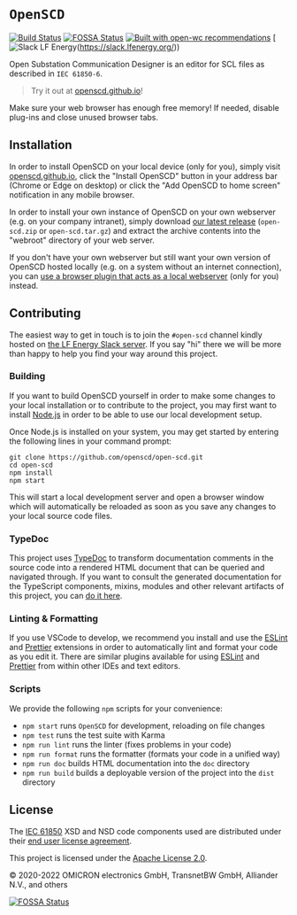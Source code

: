 # `OpenSCD`

[![Build Status](https://travis-ci.org/openscd/open-scd.svg?branch=main)](https://travis-ci.org/openscd/open-scd)
[![FOSSA Status](https://app.fossa.com/api/projects/git%2Bgithub.com%2Fopenscd%2Fopen-scd.svg?type=shield)](https://app.fossa.com/projects/git%2Bgithub.com%2Fopenscd%2Fopen-scd?ref=badge_shield)
[![Built with open-wc recommendations](https://img.shields.io/badge/built%20with-open--wc-blue.svg)](https://github.com/open-wc)
[![Slack LF Energy](https://img.shields.io/badge/Slack-LF%20Energy-2aa198)(https://slack.lfenergy.org/))

Open Substation Communication Designer is an editor for SCL files as described in `IEC 61850-6`.

> Try it out at [openscd.github.io](https://openscd.github.io)!

Make sure your web browser has enough free memory! If needed, disable plug-ins and close unused browser tabs.

## Installation

In order to install OpenSCD on your local device (only for you), simply visit [openscd.github.io](https://openscd.github.io), click the "Install OpenSCD" button in your address bar (Chrome or Edge on desktop) or click the "Add OpenSCD to home screen" notification in any mobile browser.

In order to install your own instance of OpenSCD on your own webserver (e.g. on your company intranet), simply download [our latest release](https://github.com/openscd/open-scd/releases/latest) (`open-scd.zip` or `open-scd.tar.gz`) and extract the archive contents into the "webroot" directory of your web server.

If you don't have your own webserver but still want your own version of OpenSCD hosted locally (e.g. on a system without an internet connection), you can [use a browser plugin that acts as a local webserver](https://github.com/openscd/open-scd/wiki/Install-OpenSCD#offline) (only for you) instead.

## Contributing

The easiest way to get in touch is to join the `#open-scd` channel kindly hosted on [the LF Energy Slack server](https://slack.lfenergy.org/). 
If you say "hi" there we will be more than happy to help you find your way around this project.

### Building

If you want to build OpenSCD yourself in order to make some changes to your local installation or to contribute to the project, you may first want to install [Node.js](https://nodejs.org/) in order to be able to use our local development setup.

Once Node.js is installed on your system, you may get started by entering the following lines in your command prompt:

```
git clone https://github.com/openscd/open-scd.git
cd open-scd
npm install
npm start
```

This will start a local development server and open a browser window which will automatically be reloaded as soon as you save any changes to your local source code files.

### TypeDoc

This project uses [TypeDoc](https://typedoc.org/) to transform documentation comments in the source code into a rendered HTML document that can be queried and navigated through. If you want to consult the generated documentation for the TypeScript components, mixins, modules and other relevant artifacts of this project, you can [do it here](https://openscd.github.io/doc/).

### Linting & Formatting

If you use VSCode to develop, we recommend you install and use the [ESLint](https://marketplace.visualstudio.com/items?itemName=dbaeumer.vscode-eslint) and [Prettier](https://marketplace.visualstudio.com/items?itemName=esbenp.prettier-vscode) extensions in order to automatically lint and format your code as you edit it. There are similar plugins available for using [ESLint](https://eslint.org/) and [Prettier](https://prettier.io/) from within other IDEs and text editors.

### Scripts

We provide the following `npm` scripts for your convenience:

- `npm start` runs `OpenSCD` for development, reloading on file changes
- `npm test` runs the test suite with Karma
- `npm run lint` runs the linter (fixes problems in your code)
- `npm run format` runs the formatter (formats your code in a unified way)
- `npm run doc` builds HTML documentation into the `doc` directory
- `npm run build` builds a deployable version of the project into the `dist` directory

## License

The [IEC 61850](https://webstore.iec.ch/publication/63319) XSD and NSD code components used are
distributed under their [end user license agreement](CC-EULA.pdf).

This project is licensed under the [Apache License 2.0](LICENSE.md).

&copy; 2020-2022 OMICRON electronics GmbH, TransnetBW GmbH, Alliander N.V., and others

[![FOSSA Status](https://app.fossa.com/api/projects/git%2Bgithub.com%2Fopenscd%2Fopen-scd.svg?type=large)](https://app.fossa.com/projects/git%2Bgithub.com%2Fopenscd%2Fopen-scd?ref=badge_large)
